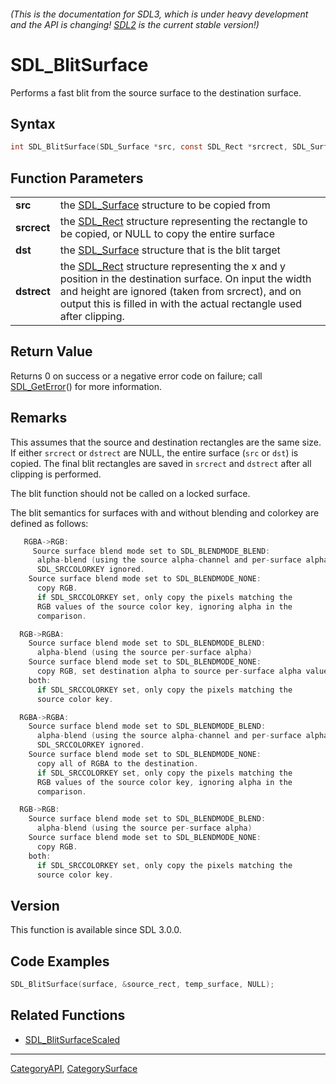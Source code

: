 ###### (This is the documentation for SDL3, which is under heavy development and the API is changing! [SDL2](https://wiki.libsdl.org/SDL2/) is the current stable version!)
# SDL_BlitSurface

Performs a fast blit from the source surface to the destination surface.

## Syntax

```c
int SDL_BlitSurface(SDL_Surface *src, const SDL_Rect *srcrect, SDL_Surface *dst, SDL_Rect *dstrect);

```

## Function Parameters

|                 |                                                                                                                                                                                                                                                 |
| --------------- | ----------------------------------------------------------------------------------------------------------------------------------------------------------------------------------------------------------------------------------------------- |
| **src**         | the [SDL_Surface](SDL_Surface) structure to be copied from                                                                                                                                                                                      |
| **srcrect**     | the [SDL_Rect](SDL_Rect) structure representing the rectangle to be copied, or NULL to copy the entire surface                                                                                                                                  |
| **dst**         | the [SDL_Surface](SDL_Surface) structure that is the blit target                                                                                                                                                                                |
| **dstrect**     | the [SDL_Rect](SDL_Rect) structure representing the x and y position in the destination surface. On input the width and height are ignored (taken from srcrect), and on output this is filled in with the actual rectangle used after clipping. |

## Return Value

Returns 0 on success or a negative error code on failure; call
[SDL_GetError](SDL_GetError)() for more information.

## Remarks

This assumes that the source and destination rectangles are the same size.
If either `srcrect` or `dstrect` are NULL, the entire surface (`src` or
`dst`) is copied. The final blit rectangles are saved in `srcrect` and
`dstrect` after all clipping is performed.

The blit function should not be called on a locked surface.

The blit semantics for surfaces with and without blending and colorkey are
defined as follows:

```c
   RGBA->RGB:
     Source surface blend mode set to SDL_BLENDMODE_BLEND:
      alpha-blend (using the source alpha-channel and per-surface alpha)
      SDL_SRCCOLORKEY ignored.
    Source surface blend mode set to SDL_BLENDMODE_NONE:
      copy RGB.
      if SDL_SRCCOLORKEY set, only copy the pixels matching the
      RGB values of the source color key, ignoring alpha in the
      comparison.

  RGB->RGBA:
    Source surface blend mode set to SDL_BLENDMODE_BLEND:
      alpha-blend (using the source per-surface alpha)
    Source surface blend mode set to SDL_BLENDMODE_NONE:
      copy RGB, set destination alpha to source per-surface alpha value.
    both:
      if SDL_SRCCOLORKEY set, only copy the pixels matching the
      source color key.

  RGBA->RGBA:
    Source surface blend mode set to SDL_BLENDMODE_BLEND:
      alpha-blend (using the source alpha-channel and per-surface alpha)
      SDL_SRCCOLORKEY ignored.
    Source surface blend mode set to SDL_BLENDMODE_NONE:
      copy all of RGBA to the destination.
      if SDL_SRCCOLORKEY set, only copy the pixels matching the
      RGB values of the source color key, ignoring alpha in the
      comparison.

  RGB->RGB:
    Source surface blend mode set to SDL_BLENDMODE_BLEND:
      alpha-blend (using the source per-surface alpha)
    Source surface blend mode set to SDL_BLENDMODE_NONE:
      copy RGB.
    both:
      if SDL_SRCCOLORKEY set, only copy the pixels matching the
      source color key.
```

## Version

This function is available since SDL 3.0.0.

## Code Examples

```c++
SDL_BlitSurface(surface, &source_rect, temp_surface, NULL);
```

## Related Functions

* [SDL_BlitSurfaceScaled](SDL_BlitSurfaceScaled)

----
[CategoryAPI](CategoryAPI), [CategorySurface](CategorySurface)


